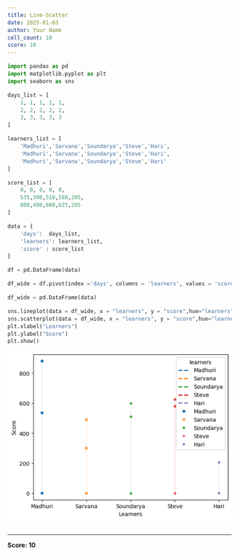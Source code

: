 ```yaml
---
title: Line-Scatter
date: 2025-01-03
author: Your Name
cell_count: 10
score: 10
---
```


```python
import pandas as pd
import matplotlib.pyplot as plt
import seaborn as sns
```


```python
days_list = [
    1, 1, 1, 1, 1,
    2, 2, 2, 2, 2,
    3, 3, 3, 3, 3
]
```


```python
learners_list = [
    'Madhuri','Sarvana','Soundarya','Steve','Hari',
    'Madhuri','Sarvana','Soundarya','Steve','Hari',
    'Madhuri','Sarvana','Soundarya','Steve','Hari'
]
```


```python
score_list = [
    0, 0, 0, 0, 0,
    535,300,510,580,205,
    880,490,600,625,205
]
```


```python
data = {
    'days':  days_list,
    'learners': learners_list,
    'score' : score_list
}
```


```python
df = pd.DataFrame(data)
```


```python
df_wide = df.pivot(index ='days', columns = 'learners', values = 'score')
```


```python
df_wide = pd.DataFrame(data)
```


```python
sns.lineplot(data = df_wide, x = "learners", y = "score",hue="learners", linestyle="dashed", linewidth=2,)
sns.scatterplot(data = df_wide, x = "learners", y = "score",hue="learners",style="learners")
plt.xlabel("Learners")
plt.ylabel("Score")
plt.show()
```


    
![png](line-scatter_files/line-scatter_8_0.png)
    



```python

```


---
**Score: 10**
